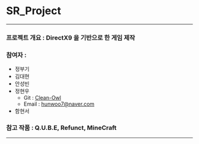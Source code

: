 # SR_Project
---
### 프로젝트 개요 : DirectX9 을 기반으로 한 게임 제작
### 참여자 : 
  - 정부기
  - 김대현
  - 안성빈
  - 정현우
    - Git : [Clean-Owl](https://github.com/clean-owl)
    - Email : hunwoo7@naver.com
  - 함현서
### 참고 작품 : Q.U.B.E, Refunct, MineCraft

---
